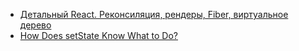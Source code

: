 - [Детальный React. Реконсиляция, рендеры, Fiber, виртуальное дерево](https://habr.com/ru/articles/786102/)
- [How Does setState Know What to Do?](https://overreacted.io/how-does-setstate-know-what-to-do/)
